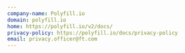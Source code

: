 ```yaml
---
company-name: Polyfill.io
domain: polyfill.io
home: https://polyfill.io/v2/docs/
privacy-policy: https://polyfill.io/docs/privacy-policy
email: privacy.officer@ft.com
---
```




